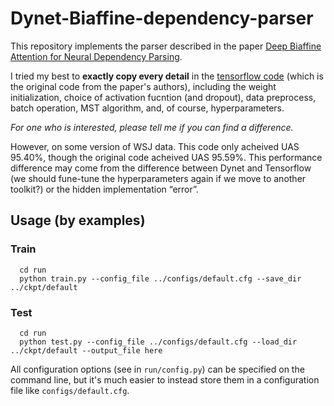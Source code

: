 # Dynet-Biaffine-dependency-parser
This repository implements the parser described in the paper [Deep Biaffine Attention for Neural Dependency Parsing](https://arxiv.org/abs/1611.01734).

I tried my best to **exactly copy every detail** in the [tensorflow code](https://github.com/tdozat/Parser) (which is the original code from the paper's authors), including the weight initialization, choice of activation fucntion (and dropout), data preprocess, batch operation, MST algorithm, and, of course, hyperparameters.

*For one who is interested, please tell me if you can find a difference.*

However, on some version of WSJ data. This code only acheived UAS 95.40%, though the original code acheived UAS 95.59%. This performance difference may come from the difference between Dynet and Tensorflow (we should fune-tune the hyperparameters again if we move to another toolkit?) or the hidden implementation “error”.

## Usage (by examples)

### Train
```
  cd run
  python train.py --config_file ../configs/default.cfg --save_dir ../ckpt/default
```

### Test
```
  cd run
  python test.py --config_file ../configs/default.cfg --load_dir ../ckpt/default --output_file here
```

All configuration options (see in `run/config.py`) can be specified on the command line, but it's much easier to instead store them in a configuration file like `configs/default.cfg`.
